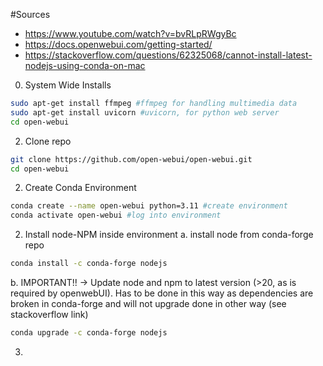 #Sources

- https://www.youtube.com/watch?v=bvRLpRWgyBc
- https://docs.openwebui.com/getting-started/
- https://stackoverflow.com/questions/62325068/cannot-install-latest-nodejs-using-conda-on-mac

0. System Wide Installs
```bash
sudo apt-get install ffmpeg #ffmpeg for handling multimedia data
sudo apt-get install uvicorn #uvicorn, for python web server
cd open-webui
```

2. Clone repo
```bash
git clone https://github.com/open-webui/open-webui.git
cd open-webui
```
2. Create Conda Environment
```bash
conda create --name open-webui python=3.11 #create environment
conda activate open-webui #log into environment
```
2. Install node-NPM inside environment
a. install node from conda-forge repo
```bash
conda install -c conda-forge nodejs
```
b. IMPORTANT!! -> Update node and npm to latest version (>20, as is required by openwebUI).
Has to be done in this way as dependencies are broken in conda-forge and will not upgrade done in other way (see stackoverflow link)
```bash
conda upgrade -c conda-forge nodejs
```
3.



